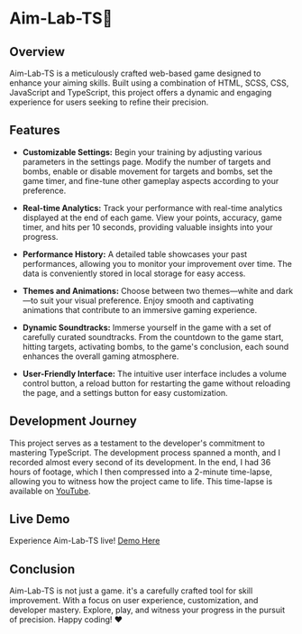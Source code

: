 <h1>Aim-Lab-TS🎯</h1>
<h2>Overview</h2>
<p>
    Aim-Lab-TS is a meticulously crafted web-based game designed to enhance your
    aiming skills. Built using a combination of HTML, SCSS, CSS, JavaScript and
    TypeScript, this project offers a dynamic and engaging experience for users
    seeking to refine their precision.
</p>
<h2>Features</h2>
<ul>
    <li>
        <p>
            <strong>Customizable Settings:</strong> Begin your training by
            adjusting various parameters in the settings page. Modify the number
            of targets and bombs, enable or disable movement for targets and
            bombs, set the game timer, and fine-tune other gameplay aspects
            according to your preference.
        </p>
    </li>
    <li>
        <p>
            <strong>Real-time Analytics:</strong> Track your performance with
            real-time analytics displayed at the end of each game. View your
            points, accuracy, game timer, and hits per 10 seconds, providing
            valuable insights into your progress.
        </p>
    </li>
    <li>
        <p>
            <strong>Performance History:</strong> A detailed table showcases
            your past performances, allowing you to monitor your improvement
            over time. The data is conveniently stored in local storage for easy
            access.
        </p>
    </li>
    <li>
        <p>
            <strong>Themes and Animations:</strong> Choose between two
            themes—white and dark—to suit your visual preference. Enjoy smooth
            and captivating animations that contribute to an immersive gaming
            experience.
        </p>
    </li>
    <li>
        <p>
            <strong>Dynamic Soundtracks:</strong> Immerse yourself in the game
            with a set of carefully curated soundtracks. From the countdown to
            the game start, hitting targets, activating bombs, to the game's
            conclusion, each sound enhances the overall gaming atmosphere.
        </p>
    </li>
    <li>
        <p>
            <strong>User-Friendly Interface:</strong> The intuitive user
            interface includes a volume control button, a reload button for
            restarting the game without reloading the page, and a settings
            button for easy customization.
        </p>
    </li>
</ul>
<h2>Development Journey</h2>
<p>
    This project serves as a testament to the developer's commitment to
    mastering TypeScript. The development process spanned a month, and I
    recorded almost every second of its development. In the end, I had 36 hours
    of footage, which I then compressed into a 2-minute time-lapse, allowing you
    to witness how the project came to life. This time-lapse is available on
    <a target="_new" href="https://youtu.be/GUWZojIEkEg">YouTube</a>.
</p>

<h2>Live Demo</h2>
<p>
    Experience Aim-Lab-TS live!
    <a target="_new" href="https://ali-sdg90.github.io/Aim-Lab-TS/"
        >Demo Here</a
    >
</p>
<h2>Conclusion</h2>
<p>
    Aim-Lab-TS is not just a game. it's a carefully crafted tool for skill
    improvement. With a focus on user experience, customization, and developer
    mastery. Explore, play, and witness your progress in the pursuit of
    precision. Happy coding! ❤️
</p>
